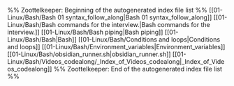 %% Zoottelkeeper: Beginning of the autogenerated index file list  %%
 [[01-Linux/Bash/Bash 01 syntax_follow_along|Bash 01 syntax_follow_along]]
 [[01-Linux/Bash/Bash commands for the interview.|Bash commands for the interview.]]
 [[01-Linux/Bash/Bash piping|Bash piping]]
 [[01-Linux/Bash/Bash|Bash]]
 [[01-Linux/Bash/Conditions and loops|Conditions and loops]]
 [[01-Linux/Bash/Environment_variables|Environment_variables]]
 [[01-Linux/Bash/obsidian_runner.sh|obsidian_runner.sh]]
 [[01-Linux/Bash/Videos_codealong/_Index_of_Videos_codealong|_Index_of_Videos_codealong]]
%% Zoottelkeeper: End of the autogenerated index file list  %%
